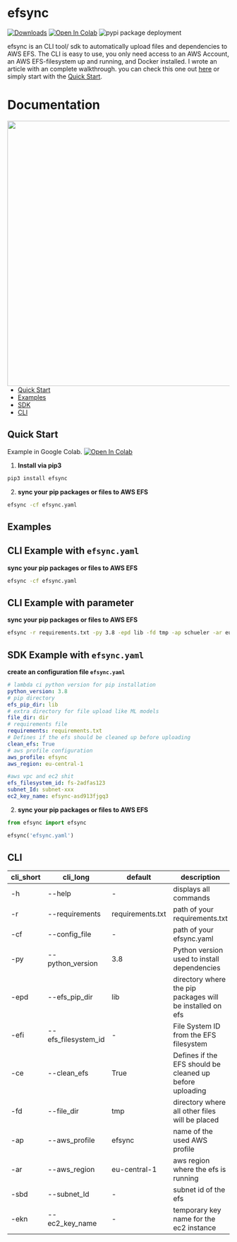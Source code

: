 # efsync

[![Downloads](https://pepy.tech/badge/efsync)](https://pepy.tech/project/efsync) [![Open In Colab](https://colab.research.google.com/assets/colab-badge.svg)](https://colab.research.google.com/drive/1G4LTw7aW5CBlFHVeiR12r5_49Z_CcEIo?usp=sharing) ![pypi package deployment](https://github.com/philschmid/efsync/workflows/pypi%20package%20deployment/badge.svg)

efsync is an CLI tool/ sdk to automatically upload files and dependencies to AWS EFS. The CLI is easy to use, you only need access to an AWS Account, an AWS EFS-filesystem up and running, and Docker installed. I wrote an article with an complete walkthrough. you can check this one out [here](https://www.philschmid.de/) or simply start with the [Quick Start](#quick-start).

# Documentation

<img align="right" width="600" src="./cli.png" />

- [Quick Start](#quick-start)
- [Examples](#examples)
- [SDK](#SDK)
- [CLI](#cli)

## <a name="quick-start"></a>Quick Start

Example in Google Colab. [![Open In Colab](https://colab.research.google.com/assets/colab-badge.svg)](https://colab.research.google.com/drive/1G4LTw7aW5CBlFHVeiR12r5_49Z_CcEIo?usp=sharing)

1. **Install via pip3**

```bash
pip3 install efsync
```

2.  **sync your pip packages or files to AWS EFS**

```bash
efsync -cf efsync.yaml
```

## <a name="examples"></a>Examples

## CLI Example with `efsync.yaml`

**sync your pip packages or files to AWS EFS**

```bash
efsync -cf efsync.yaml
```

## CLI Example with parameter

**sync your pip packages or files to AWS EFS**

```bash
efsync -r requirements.txt -py 3.8 -epd lib -fd tmp -ap schueler -ar eu-central-1 -sbd <subnet_id> -ekn <ec2-key-name>  -efi  <efs_filesystem_id>
```

## SDK Example with `efsync.yaml`

**create an configuration file `efsync.yaml`**

```yaml
# lambda ci python version for pip installation
python_version: 3.8
# pip directory
efs_pip_dir: lib
# extra directory for file upload like ML models
file_dir: dir
# requirements file
requirements: requirements.txt
# Defines if the efs should be cleaned up before uploading
clean_efs: True
# aws profile configuration
aws_profile: efsync
aws_region: eu-central-1

#aws vpc and ec2 shit
efs_filesystem_id: fs-2adfas123
subnet_Id: subnet-xxx
ec2_key_name: efsync-asd913fjgq3
```

2.  **sync your pip packages or files to AWS EFS**

```python
from efsync import efsync

efsync('efsync.yaml')
```

## <a name="cli"></a>CLI

| cli_short | cli_long            | default          | description                                               |
| --------- | ------------------- | ---------------- | --------------------------------------------------------- |
| -h        | --help              | -                | displays all commands                                     |
| -r        | --requirements      | requirements.txt | path of your requirements.txt                             |
| -cf       | --config_file       | -                | path of your efsync.yaml                                  |
| -py       | --python_version    | 3.8              | Python version used to install dependencies               |
| -epd      | --efs_pip_dir       | lib              | directory where the pip packages will be installed on efs |
| -efi      | --efs_filesystem_id | -                | File System ID from the EFS filesystem                    |
| -ce       | --clean_efs         | True             | Defines if the EFS should be cleaned up before uploading  |
| -fd       | --file_dir          | tmp              | directory where all other files will be placed            |
| -ap       | --aws_profile       | efsync           | name of the used AWS profile                              |
| -ar       | --aws_region        | eu-central-1     | aws region where the efs is running                       |
| -sbd      | --subnet_Id         | -                | subnet id of the efs                                      |
| -ekn      | --ec2_key_name      | -                | temporary key name for the ec2 instance                   |

